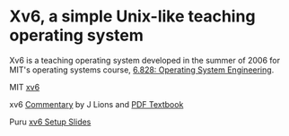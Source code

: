 # Xv6, a simple Unix-like teaching operating system

Xv6 is a teaching operating system developed in the summer of 2006 for MIT's operating systems course, [6.828: Operating System Engineering](http://pdos.csail.mit.edu/6.828).

MIT [xv6](https://pdos.csail.mit.edu/6.828/2012/xv6.html) 

xv6 [Commentary](http://www.lemis.com/grog/Documentation/Lions/) by J Lions and [PDF Textbook](http://www.lemis.com/grog/Documentation/Lions/book.pdf)

Puru [xv6 Setup Slides](https://www.cse.iitb.ac.in/~puru/courses/autumn2024/lectures/cs744-xv6.pdf) 


